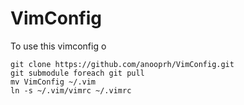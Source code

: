 VimConfig
=========

To use this vimconfig
o

    git clone https://github.com/anooprh/VimConfig.git
    git submodule foreach git pull
    mv VimConfig ~/.vim
    ln -s ~/.vim/vimrc ~/.vimrc
